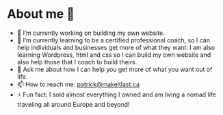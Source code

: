 # About me 👋
- 🔭 I’m currently working on building my own website.
- 🌱 I’m currently learning to be a certified professional coach, so I can help individuals and businesses get more of what they want. I am also learning Wordpress, html and css so I can build my own website and also help those that I coach to build theirs. 
- 💬 Ask me about how I can help you get more of what you want out of life.
- 📫 How to reach me: patrick@makeitlast.ca
- ⚡ Fun fact: I sold almost everything I owned and am living a nomad life traveling all around Europe and beyond!
